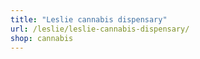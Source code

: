 ```yaml
---
title: "Leslie cannabis dispensary"
url: /leslie/leslie-cannabis-dispensary/
shop: cannabis
---
```

